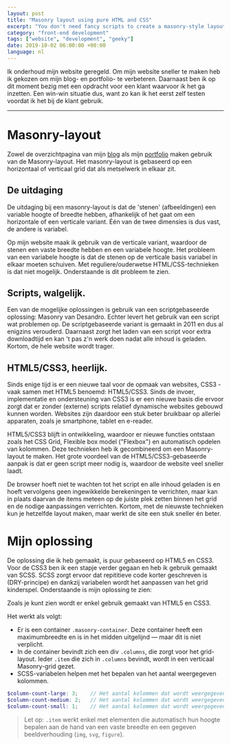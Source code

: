 ```yaml
---
layout: post
title: "Masonry layout using pure HTML and CSS"
excerpt: "You don't need fancy scripts to create a masonry-style layout."
category: "front-end development"
tags: ["website", "development", "geeky"]
date: 2019-10-02 06:00:00 +00:00
language: nl
---
```


<!-- A short introduction -->

Ik onderhoud mijn website geregeld. Om mijn website sneller te maken heb ik gekozen om mijn blog- en portfolio- te verbeteren. Daarnaast ben ik op dit moment bezig met een opdracht voor een klant waarvoor ik het ga inzetten. Een win-win situatie dus, want zo kan ik het eerst zelf testen voordat ik het bij de klant gebruik.

---

# Masonry-layout

Zowel de overzichtpagina van mijn [blog](/blog) als mijn [portfolio](/portfolio) maken gebruik van de Masonry-layout. Het masonry-layout is gebaseerd op een horizontaal of verticaal grid dat als metselwerk in elkaar zit.

<!-- TODO: Afbeelding -->

## De uitdaging

De uitdaging bij een masonry-layout is dat de 'stenen' (afbeeldingen) een variable hoogte of breedte hebben, afhankelijk of het gaat om een horizontale of een verticale variant. Één van de twee dimensies is dus vast, de andere is variabel.

Op mijn website maak ik gebruik van de verticale variant, waardoor de stenen een vaste breedte hebben en een variabele hoogte. Het probleem van een variabele hoogte is dat de stenen op de verticale basis variabel in elkaar moeten schuiven. Met reguliere/ouderwetse HTML/CSS-technieken is dat niet mogelijk. Onderstaande is dit probleem te zien.

<!-- TODO: Afbeelding toevoegen -->

## Scripts, walgelijk.

Een van de mogelijke oplossingen is gebruik van een scriptgebaseerde oplossing: Masonry van Desandro. Echter levert het gebruik van een script wat problemen op. De scriptgebaseerde variant is gemaakt in 2011 en dus al enigzins verouderd. Daarnaast zorgt het laden van een script voor extra downloadtijd en kan 't pas z'n werk doen nadat alle inhoud is geladen. Kortom, de hele website wordt trager.

## HTML5/CSS3, heerlijk.

Sinds enige tijd is er een nieuwe taal voor de opmaak van websites, CSS3 - vaak samen met HTML5 benoemd: HTML5/CSS3. Sinds de invoer, implementatie en ondersteuning van CSS3 is er een nieuwe basis die ervoor zorgt dat er zonder (externe) scripts relatief dynamische websites gebouwd kunnen worden. Websites zijn daardoor een stuk beter bruikbaar op allerlei apparaten, zoals je smartphone, tablet en e-reader.

HTML5/CSS3 blijft in ontwikkeling, waardoor er nieuwe functies ontstaan zoals het CSS Grid, Flexible box model ("Flexbox") en automatisch opdelen van kolommen. Deze technieken heb ik gecombineerd om een Masonry-layout te maken. Het grote voordeel van de HTML5/CSS3-gebaseerde aanpak is dat er geen script meer nodig is, waardoor de website veel sneller laadt.

De browser hoeft niet te wachten tot het script en alle inhoud geladen is en hoeft vervolgens geen ingewikkelde berekeningen te verrichten, maar kan in plaats daarvan de items meteen op de juiste plek zetten binnen het grid en de nodige aanpassingen verrichten. Kortom, met de nieuwste technieken kun je hetzelfde layout maken, maar werkt de site een stuk sneller én beter.

# Mijn oplossing

De oplossing die ik heb gemaakt, is puur gebaseerd op HTML5 en CSS3. Voor de CSS3 ben ik een stapje verder gegaan en heb ik gebruik gemaakt van SCSS. SCSS zorgt ervoor dat repititieve code korter geschreven is (DRY-principe) en dankzij variabelen wordt het aanpassen van het grid kinderspel. Onderstaande is mijn oplossing te zien:

<script async src="//jsfiddle.net/ellipticcurv3/9vtkhso1/embed/html,css,result/"></script>

Zoals je kunt zien wordt er enkel gebruik gemaakt van HTML5 en CSS3.

Het werkt als volgt:

- Er is een container `.masonry-container`. Deze container heeft een maximumbreedte en is in het midden uitgelijnd &mdash; maar dit is niet verplicht.
- In de container bevindt zich een div `.columns`, die zorgt voor het grid-layout. Ieder `.item` die zich in `.columns` bevindt, wordt in een verticaal Masonry-grid gezet.
- SCSS-variabelen helpen met het bepalen van het aantal weergegeven kolommen.

```scss
$column-count-large: 3;    // Het aantal kolommen dat wordt weergegeven op een computer.
$column-count-medium: 2;   // Het aantal kolommen dat wordt weergegeven op een tablet.
$column-count-small: 1;    // Het aantal kolommen dat wordt weergegeven op mobiele apparaten.
```

> Let op: `.item` werkt enkel met elementen die automatisch hun hoogte bepalen aan de hand van een vaste breedte en een gegeven beeldverhouding (`img`, `svg`, `figure`).